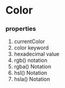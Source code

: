 # Color

### properties

1. currentColor
2. color keyword
3. hexadecimal value
4. rgb() notation
5. rgba() Notation
6. hsl() Notation
7. hsla() Notation